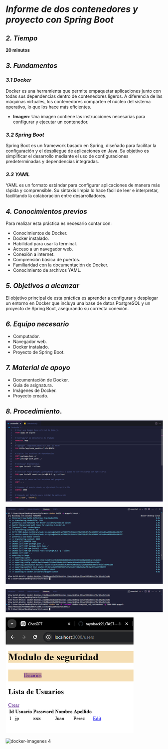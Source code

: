 # **_Informe de dos contenedores y proyecto con Spring Boot_**

## **_2. Tiempo_**
**20 minutos**

## **_3. Fundamentos_**

### **_3.1 Docker_**
Docker es una herramienta que permite empaquetar aplicaciones junto con todas sus dependencias dentro de contenedores ligeros. A diferencia de las máquinas virtuales, los contenedores comparten el núcleo del sistema operativo, lo que los hace más eficientes.

- **Imagen**: Una imagen contiene las instrucciones necesarias para configurar y ejecutar un contenedor.

### **_3.2 Spring Boot_**
Spring Boot es un framework basado en Spring, diseñado para facilitar la configuración y el despliegue de aplicaciones en Java. Su objetivo es simplificar el desarrollo mediante el uso de configuraciones predeterminadas y dependencias integradas.

### **_3.3 YAML_**
YAML es un formato estándar para configurar aplicaciones de manera más rápida y comprensible. Su sintaxis limpia lo hace fácil de leer e interpretar, facilitando la colaboración entre desarrolladores.

## **_4. Conocimientos previos_**
Para realizar esta práctica es necesario contar con:

- Conocimientos de Docker.
- Docker instalado.
- Habilidad para usar la terminal.
- Acceso a un navegador web.
- Conexión a internet.
- Comprensión básica de puertos.
- Familiaridad con la documentación de Docker.
- Conocimiento de archivos YAML.

## **_5. Objetivos a alcanzar_**
El objetivo principal de esta práctica es aprender a configurar y desplegar un entorno en Docker que incluya una base de datos PostgreSQL y un proyecto de Spring Boot, asegurando su correcta conexión.

## **_6. Equipo necesario_**

- Computador.
- Navegador web.
- Docker instalado.
- Proyecto de Spring Boot.

## **_7. Material de apoyo_**

- Documentación de Docker.
- Guía de asignatura.
- Imágenes de Docker.
- Proyecto creado.

## **_8. Procedimiento_**.


 ![docker-imagenes](docker-imagenes/imagen.png)

 ![docker-imagenes 1](docker-imagenes/imagen1.png)
  
 ![docker-imagenes 2](docker-imagenes/imagen2.png) 

 ![docker-imagenes 3](docker-imagenes/imagen3.png)

 ![docker-imagenes 4](docker-imagenes/imagen4.png)

